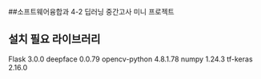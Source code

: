 ##소프트웨어융합과 4-2 딥러닝 중간고사 미니 프로젝트
## 설치 필요 라이브러리

Flask 3.0.0
deepface 0.0.79
opencv-python 4.8.1.78
numpy 1.24.3
tf-keras 2.16.0
